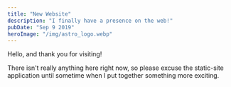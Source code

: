 ```yaml
---
title: "New Website"
description: "I finally have a presence on the web!"
pubDate: "Sep 9 2019"
heroImage: "/img/astro_logo.webp"
---
```


Hello, and thank you for visiting!

There isn't really anything here right now, so please excuse the static-site application until sometime when I put together something more exciting.
